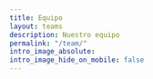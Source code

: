 ```yaml
---
title: Equipo
layout: teams
description: Nuestro equipo
permalink: "/team/"
intro_image_absolute: 
intro_image_hide_on_mobile: false
---
```



